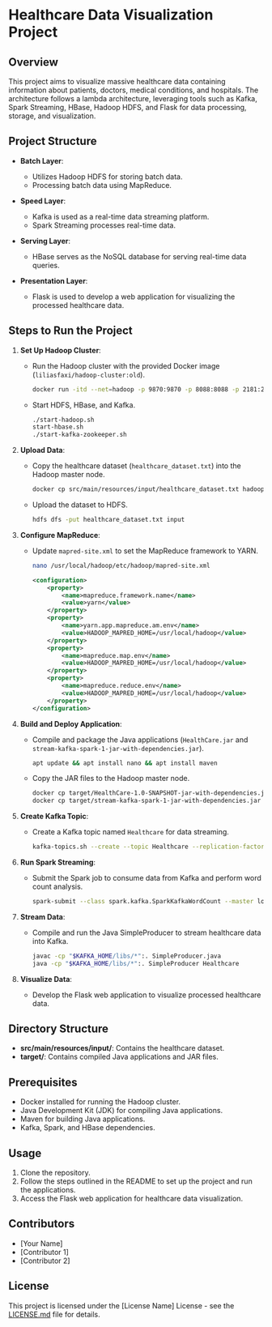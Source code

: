 # Healthcare Data Visualization Project

## Overview

This project aims to visualize massive healthcare data containing information about patients, doctors, medical conditions, and hospitals. The architecture follows a lambda architecture, leveraging tools such as Kafka, Spark Streaming, HBase, Hadoop HDFS, and Flask for data processing, storage, and visualization.

## Project Structure

- **Batch Layer**:
  - Utilizes Hadoop HDFS for storing batch data.
  - Processing batch data using MapReduce.

- **Speed Layer**:
  - Kafka is used as a real-time data streaming platform.
  - Spark Streaming processes real-time data.

- **Serving Layer**:
  - HBase serves as the NoSQL database for serving real-time data queries.

- **Presentation Layer**:
  - Flask is used to develop a web application for visualizing the processed healthcare data.

## Steps to Run the Project

1. **Set Up Hadoop Cluster**:
   - Run the Hadoop cluster with the provided Docker image (`liliasfaxi/hadoop-cluster:old`).
     ```bash
     docker run -itd --net=hadoop -p 9870:9870 -p 8088:8088 -p 2181:2181 -p 29092:29092 -p 9092:9092 -p 9090:9090 -p 7077:7077 -p 16010:16010 --name hadoop-master --hostname hadoop-master liliasfaxi/hadoop-cluster:old
     ```
   - Start HDFS, HBase, and Kafka.
     ```bash
     ./start-hadoop.sh
     start-hbase.sh
     ./start-kafka-zookeeper.sh
     ```

2. **Upload Data**:
   - Copy the healthcare dataset (`healthcare_dataset.txt`) into the Hadoop master node.
     ```bash
     docker cp src/main/resources/input/healthcare_dataset.txt hadoop-master:/root/healthcare_dataset.txt
     ```
   - Upload the dataset to HDFS.
     ```bash
     hdfs dfs -put healthcare_dataset.txt input
     ```

3. **Configure MapReduce**:
   - Update `mapred-site.xml` to set the MapReduce framework to YARN.
     ```bash
     nano /usr/local/hadoop/etc/hadoop/mapred-site.xml
     ```
     ```xml
     <configuration>
         <property>
             <name>mapreduce.framework.name</name>
             <value>yarn</value>
         </property>
         <property>
             <name>yarn.app.mapreduce.am.env</name>
             <value>HADOOP_MAPRED_HOME=/usr/local/hadoop</value>
         </property>
         <property>
             <name>mapreduce.map.env</name>
             <value>HADOOP_MAPRED_HOME=/usr/local/hadoop</value>
         </property>
         <property>
             <name>mapreduce.reduce.env</name>
             <value>HADOOP_MAPRED_HOME=/usr/local/hadoop</value>
         </property>
     </configuration>
     ```

4. **Build and Deploy Application**:
   - Compile and package the Java applications (`HealthCare.jar` and `stream-kafka-spark-1-jar-with-dependencies.jar`).
     ```bash
     apt update && apt install nano && apt install maven
     ```
   - Copy the JAR files to the Hadoop master node.
     ```bash
     docker cp target/HealthCare-1.0-SNAPSHOT-jar-with-dependencies.jar hadoop-master:/root/HealthCare.jar
     docker cp target/stream-kafka-spark-1-jar-with-dependencies.jar hadoop-master:/root
     ```

5. **Create Kafka Topic**:
   - Create a Kafka topic named `Healthcare` for data streaming.
     ```bash
     kafka-topics.sh --create --topic Healthcare --replication-factor 1 --partitions 1 --bootstrap-server localhost:9092
     ```

6. **Run Spark Streaming**:
   - Submit the Spark job to consume data from Kafka and perform word count analysis.
     ```bash
     spark-submit --class spark.kafka.SparkKafkaWordCount --master local stream-kafka-spark-1-jar-with-dependencies.jar localhost:9092 Healthcare mySparkConsumerGroup >> out
     ```

7. **Stream Data**:
   - Compile and run the Java SimpleProducer to stream healthcare data into Kafka.
     ```bash
     javac -cp "$KAFKA_HOME/libs/*":. SimpleProducer.java
     java -cp "$KAFKA_HOME/libs/*":. SimpleProducer Healthcare
     ```

8. **Visualize Data**:
   - Develop the Flask web application to visualize processed healthcare data.

## Directory Structure

- **src/main/resources/input/**: Contains the healthcare dataset.
- **target/**: Contains compiled Java applications and JAR files.

## Prerequisites

- Docker installed for running the Hadoop cluster.
- Java Development Kit (JDK) for compiling Java applications.
- Maven for building Java applications.
- Kafka, Spark, and HBase dependencies.

## Usage

1. Clone the repository.
2. Follow the steps outlined in the README to set up the project and run the applications.
3. Access the Flask web application for healthcare data visualization.

## Contributors

- [Your Name]
- [Contributor 1]
- [Contributor 2]

## License

This project is licensed under the [License Name] License - see the [LICENSE.md](LICENSE.md) file for details.

